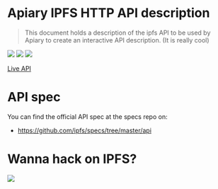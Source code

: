 Apiary IPFS HTTP API description
================================

> This document holds a description of the ipfs API to be used by Apiary to create an interactive API description. (It is really cool)

[![](https://img.shields.io/badge/made%20by-Protocol%20Labs-blue.svg?style=flat-square)](http://ipn.io)
[![](https://img.shields.io/badge/project-IPFS-blue.svg?style=flat-square)](http://ipfs.io/)
[![](https://img.shields.io/badge/freenode-%23ipfs-blue.svg?style=flat-square)](http://webchat.freenode.net/?channels=%23ipfs)

[Live API](http://docs.ipfs.apiary.io/#)

# API spec

You can find the official API spec at the specs repo on:

- https://github.com/ipfs/specs/tree/master/api

# Wanna hack on IPFS?

[![](https://cdn.rawgit.com/jbenet/contribute-ipfs-gif/master/img/contribute.gif)](https://github.com/ipfs/community/blob/master/contributing.md)

